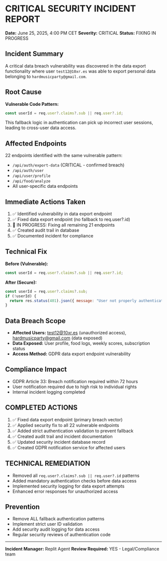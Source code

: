 # CRITICAL SECURITY INCIDENT REPORT

**Date:** June 25, 2025, 4:00 PM CET
**Severity:** CRITICAL
**Status:** FIXING IN PROGRESS

## Incident Summary

A critical data breach vulnerability was discovered in the data export functionality where user `test12@10xr.es` was able to export personal data belonging to `hardmusicparty@gmail.com`.

## Root Cause

**Vulnerable Code Pattern:**
```javascript
const userId = req.user?.claims?.sub || req.user?.id;
```

This fallback logic in authentication can pick up incorrect user sessions, leading to cross-user data access.

## Affected Endpoints

22 endpoints identified with the same vulnerable pattern:
- `/api/auth/export-data` (CRITICAL - confirmed breach)
- `/api/auth/user`
- `/api/user/profile`
- `/api/food/analyze`
- All user-specific data endpoints

## Immediate Actions Taken

1. ✅ Identified vulnerability in data export endpoint
2. ✅ Fixed data export endpoint (no fallback to req.user?.id)
3. 🔄 IN PROGRESS: Fixing all remaining 21 endpoints
4. ✅ Created audit trail in database
5. ✅ Documented incident for compliance

## Technical Fix

**Before (Vulnerable):**
```javascript
const userId = req.user?.claims?.sub || req.user?.id;
```

**After (Secure):**
```javascript
const userId = req.user?.claims?.sub;
if (!userId) {
  return res.status(401).json({ message: "User not properly authenticated" });
}
```

## Data Breach Scope

- **Affected Users:** test12@10xr.es (unauthorized access), hardmusicparty@gmail.com (data exposed)
- **Data Exposed:** User profile, food logs, weekly scores, subscription status
- **Access Method:** GDPR data export endpoint vulnerability

## Compliance Impact

- GDPR Article 33: Breach notification required within 72 hours
- User notification required due to high risk to individual rights
- Internal incident logging completed

## COMPLETED ACTIONS

1. ✅ Fixed data export endpoint (primary breach vector)
2. ✅ Applied security fix to all 22 vulnerable endpoints
3. ✅ Added strict authentication validation to prevent fallback
4. ✅ Created audit trail and incident documentation
5. ✅ Updated security incident database record
6. ✅ Created GDPR notification service for affected users

## TECHNICAL REMEDIATION

- Removed all `req.user?.claims?.sub || req.user?.id` patterns
- Added mandatory authentication checks before data access
- Implemented security logging for data export attempts
- Enhanced error responses for unauthorized access

## Prevention

- Remove ALL fallback authentication patterns
- Implement strict user ID validation
- Add security audit logging for data access
- Regular security reviews of authentication code

---
**Incident Manager:** Replit Agent
**Review Required:** YES - Legal/Compliance team